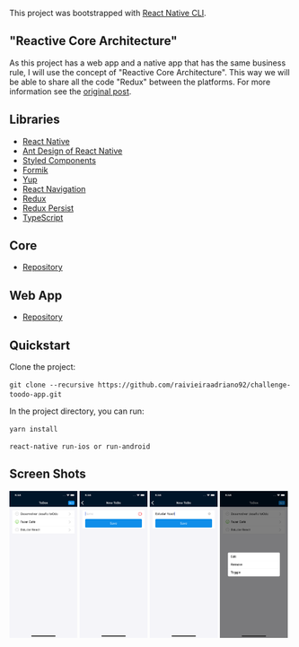 This project was bootstrapped with [React Native CLI](https://github.com/react-native-community/cli).

## "Reactive Core Architecture"

As this project has a web app and a native app that has the same business rule, I will use the concept of "Reactive Core Architecture". This way we will be able to share all the code "Redux" between the platforms. For more information see the [original post](https://medium.com/kuralabs-engineering/reactive-core-architecture-for-react-native-and-react-applications-d590daf4ef8a).

## Libraries

- [React Native](https://facebook.github.io/react-native/)
- [Ant Design of React Native](https://rn.mobile.ant.design/)
- [Styled Components](https://www.styled-components.com/)
- [Formik](https://jaredpalmer.com/formik/)
- [Yup](https://github.com/jquense/yup)
- [React Navigation](https://reactnavigation.org/)
- [Redux](https://redux.js.org/)
- [Redux Persist](https://github.com/rt2zz/redux-persist)
- [TypeScript](https://www.typescriptlang.org/)

## Core

- [Repository](https://github.com/raivieiraadriano92/challenge-toodo-core)

## Web App

- [Repository](https://github.com/raivieiraadriano92/challenge-toodo-web)

## Quickstart

Clone the project:

`git clone --recursive https://github.com/raivieiraadriano92/challenge-toodo-app.git`

In the project directory, you can run:

`yarn install`

`react-native run-ios or run-android`

## Screen Shots

<p>
  <img src="./docs/images/screen3.png" title="Todo List" width="24%">
  <img src="./docs/images/screen2.png" title="Todo Form Validation" width="24%">
  <img src="./docs/images/screen1.png" title="Todo Form" width="24%">
  <img src="./docs/images/screen4.png" title="Todo Actions" width="24%">
</p>
